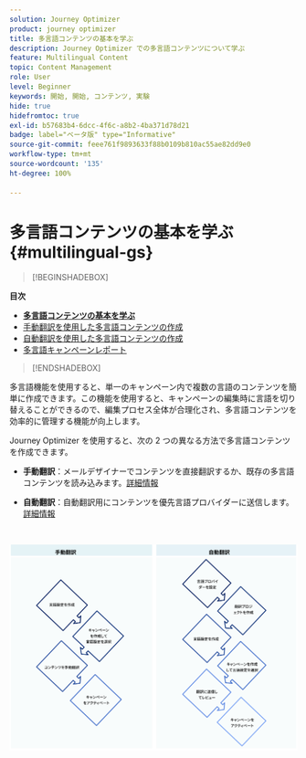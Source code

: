 ```yaml
---
solution: Journey Optimizer
product: journey optimizer
title: 多言語コンテンツの基本を学ぶ
description: Journey Optimizer での多言語コンテンツについて学ぶ
feature: Multilingual Content
topic: Content Management
role: User
level: Beginner
keywords: 開始, 開始, コンテンツ, 実験
hide: true
hidefromtoc: true
exl-id: b57683b4-6dcc-4f6c-a8b2-4ba371d78d21
badge: label="ベータ版" type="Informative"
source-git-commit: feee761f9893633f88b0109b810ac55ae82dd9e0
workflow-type: tm+mt
source-wordcount: '135'
ht-degree: 100%

---
```


# 多言語コンテンツの基本を学ぶ {#multilingual-gs}

>[!BEGINSHADEBOX]

**目次**

* **[多言語コンテンツの基本を学ぶ](multilingual-gs.md)**
* [手動翻訳を使用した多言語コンテンツの作成](multilingual-manual.md)
* [自動翻訳を使用した多言語コンテンツの作成](multilingual-automated.md)
* [多言語キャンペーンレポート](multilingual-report.md)

>[!ENDSHADEBOX]

多言語機能を使用すると、単一のキャンペーン内で複数の言語のコンテンツを簡単に作成できます。この機能を使用すると、キャンペーンの編集時に言語を切り替えることができるので、編集プロセス全体が合理化され、多言語コンテンツを効率的に管理する機能が向上します。

Journey Optimizer を使用すると、次の 2 つの異なる方法で多言語コンテンツを作成できます。

* **手動翻訳**：メールデザイナーでコンテンツを直接翻訳するか、既存の多言語コンテンツを読み込みます。[詳細情報](multilingual-manual.md)

* **自動翻訳**：自動翻訳用にコンテンツを優先言語プロバイダーに送信します。[詳細情報](multilingual-automated.md)

</br>

![](assets/translation_schema.png)

